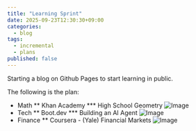 ```yaml
---
title: "Learning Sprint"
date: 2025-09-23T12:30:30+09:00
categories:
  - blog
tags:
  - incremental
  - plans
published: false
---
```


Starting a blog on Github Pages to start learning in public.

The following is the plan:

* Math
** Khan Academy
*** High School Geometry
![Image](/images/2025-09-23-Khan-Geometry.png)
* Tech
** Boot.dev
*** Building an AI Agent
![Image](/images/2025-09-23-BootDev.png)
* Finance
** Coursera - (Yale) Financial Markets
![Image](/images/2025-09-23-Coursera-Yale.png)
